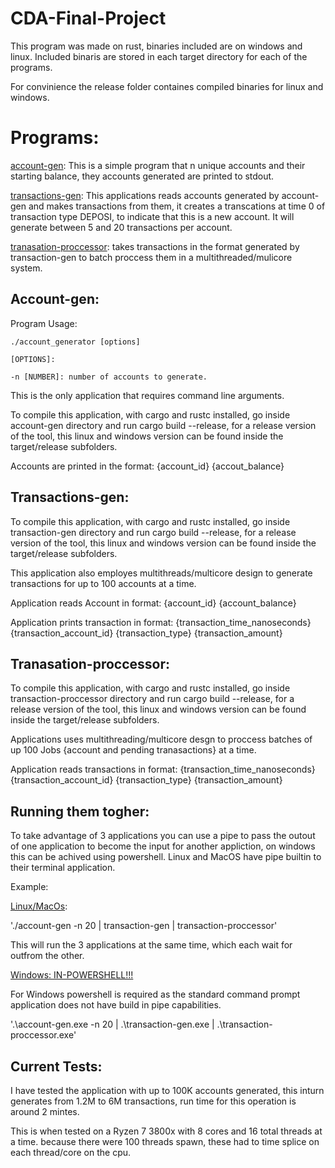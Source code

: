 # CDA-Final-Project
This program was made on rust, binaries included are on windows and linux. 
Included binaris are stored in each target directory for each of the programs.

For convinience the release folder containes compiled binaries for linux and windows. 

# Programs:
<ins>account-gen</ins>: This is a simple program that n unique accounts and their starting balance, they accounts generated are printed to stdout.

<ins>transactions-gen</ins>: This applications reads accounts generated by account-gen and makes transactions from them, it creates a transcations at time 0 of transaction type DEPOSI, 
  to indicate that this is a new account. It will generate between 5 and 20 transactions per account. 

<ins>tranasation-proccessor</ins>: takes transactions in the format generated by transaction-gen to batch proccess them in a multithreaded/mulicore system. 

## Account-gen:
Program Usage:

    ./account_generator [options] 

    [OPTIONS]: 

    -n [NUMBER]: number of accounts to generate.
 
 This is the only application that requires command line arguments. 
 
 To compile this application, with cargo and rustc installed, go inside account-gen directory and run cargo build --release, for a release version of the tool, 
 this linux and windows version can be found inside the target/release subfolders. 
 
 Accounts are printed in the format: {account_id} {accout_balance}
 
 ## Transactions-gen:
 To compile this application, with cargo and rustc installed, go inside transaction-gen directory and run cargo build --release, for a release version of the tool, 
 this linux and windows version can be found inside the target/release subfolders. 

 This application also employes multithreads/multicore design to generate transactions for up to 100 accounts at a time. 

 Application reads Account in format: {account_id} {account_balance}

 Application prints transaction in format: {transaction_time_nanoseconds} {transaction_account_id} {transaction_type} {transaction_amount}
 
 ## Tranasation-proccessor:
 To compile this application, with cargo and rustc installed, go inside transaction-proccessor directory and run cargo build --release, for a release version of the tool, 
 this linux and windows version can be found inside the target/release subfolders. 

 Applications uses multithreading/multicore desgn to proccess batches of up 100 Jobs {account and pending tranasactions} at a time. 

 Application reads transactions in format: {transaction_time_nanoseconds} {transaction_account_id} {transaction_type} {transaction_amount}


## Running them togher:
To take advantage of 3 applications you can use a pipe to pass the outout of one application to become the input for another appliction, on windows this can be achived
using powershell. Linux and MacOS have pipe builtin to their terminal application. 

Example: 

 <ins>Linux/MacOs</ins>: 

 './account-gen -n 20 | transaction-gen | transaction-proccessor' 
 
  This will run the 3 applications at the same time, which each wait for outfrom the other. 

 <ins>Windows: IN-POWERSHELL!!!</ins>

 For Windows powershell is required as the standard command prompt application does not have build in pipe capabilities. 

  '.\account-gen.exe -n 20 | .\transaction-gen.exe | .\transaction-proccessor.exe'   
 
 
 ## Current Tests: 
 I have tested the application with up to 100K accounts generated, this inturn generates from 1.2M to 6M transactions, run time for this operation is around 2 mintes.

 This is when tested on a Ryzen 7 3800x with 8 cores and 16 total threads at a time. because there were 100 threads spawn, these had to time splice on each thread/core on the cpu. 
 